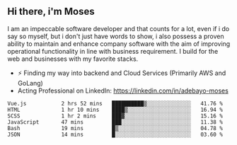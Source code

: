 ## Hi there, i'm Moses

I am an impeccable software developer and that counts for a lot, even if i do say so myself, but i don't just have words to show, i also possess a proven ability to maintain and enhance company software with the aim of improving operational functionality in line with business requirement. I build for the web and businesses with my favorite stacks.
- ⚡ Finding my way into backend and Cloud Services (Primarily AWS and GoLang)
- Acting Professional on LinkedIn: https://linkedin.com/in/adebayo-moses

<!--START_SECTION:waka-->

```text
Vue.js           2 hrs 52 mins   ██████████▒░░░░░░░░░░░░░░   41.76 %
HTML             1 hr 10 mins    ████▒░░░░░░░░░░░░░░░░░░░░   16.94 %
SCSS             1 hr 2 mins     ███▓░░░░░░░░░░░░░░░░░░░░░   15.16 %
JavaScript       47 mins         ███░░░░░░░░░░░░░░░░░░░░░░   11.38 %
Bash             19 mins         █▒░░░░░░░░░░░░░░░░░░░░░░░   04.78 %
JSON             14 mins         █░░░░░░░░░░░░░░░░░░░░░░░░   03.60 %
```

<!--END_SECTION:waka-->
